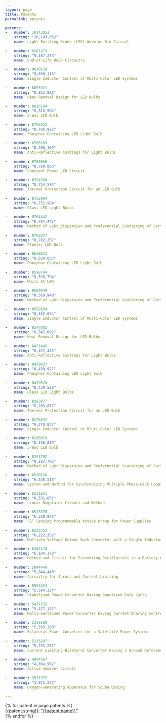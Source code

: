 ```yaml
---
layout: page
title: Patents
permalink: patents

patents:
-   number: 10143052
    string: "10,143,052"
    name: Light Emitting Diode (LED) Warm on Dim Circuit
     	
-   number: 9107273
    string: "9,107,273"
    name: End-of-Life Bulb Circuitry
    
-   number: 9030118
    string: "9,030,118"
    name: Single Inductor Control of Multi-Color LED Systems
    
-   number: 8853921
    string: "8,853,921"
    name: Heat Removal Design for LED Bulbs
    
-   number: 8816594
    string: "8,816,594"
    name: 3-Way LED Bulb
    
-   number: 8796922
    string: "8,796,922"
    name: Phosphor-Containing LED Light Bulb
    
-   number: 8786169
    string: "8,786,169"
    name: Anti-Reflective Coatings for Light Bulbs
    
-   number: 8760066
    string: "8,760,066"
    name: Constant Power LED Circuit
    
-   number: 8754594
    string: "8,754,594"
    name: Thermal Protection Circuit for an LED Bulb
    
-   number: 8752984
    string: "8,752,984"
    name: Glass LED Light Bulbs
    
-   number: 8704442
    string: "8,704,442"
    name: Method of Lght Dispersion and Preferential Scattering of Certain Wavelengths of Light for Light-Emitting Diodes and Bulbs Constructed Therefrom
    
-   number: 8702257
    string: "8,702,257"
    name: Plastic LED Bulb
    
-   number: 8638033
    string: "8,638,033"
    name: Phosphor-Containing LED Light Bulb
    
-   number: 8598794
    string: "8,598,794"
    name: White AC LED
    
-   number: 8569949
    string: "8,569,949"
    name: Method of Lght Dispersion and Preferential Scattering of Certain Wavelengths of Light for Light-Emitting Diodes and Bulbs Constructed Therefrom
    
-   number: 8552654
    string: "8,552,654"
    name: Single Inductor Control of Multi-Color LED Systems
    
-   number: 8547002
    string: "8,547,002"
    name: Heat Removal Design for LED Bulbs
    
-   number: 8471445
    string: "8,471,445"
    name: Anti-Reflective Coatings for Light Bulbs
    
-   number: 8450927
    string: "8,450,927"
    name: Phosphor-Containing LED Light Bulb
    
-   number: 8439528
    string: "8,439,528"
    name: Glass LED Light Bulbs
    
-   number: 8283877
    string: "8,283,877"
    name: Thermal Protection Circuit for an LED Bulb
    
-   number: 8278837
    string: "8,278,837"
    name: Single Inductor Control of Mluti-Color LED Systems
    
-   number: 8198819
    string: "8,198,819"
    name: 3-Way LED Bulb
    
-   number: 8193702
    string: "8,193,702"
    name: Method of Lght Dispersion and Preferential Scattering of Certain Wavelengths of Light for Light-Emitting Diodes and Bulbs Constructed Therefrom
    
-   number: 6538516
    string: "6,538,516"
    name: System and Method for Synchronizing Multiple Phase-Lock Loops or Other Synchronizable Oscillators Without Using a Master Clock Signal
    
-   number: 6531851
    string: "6,531,851"
    name: Linear Regulator Circuit and Method
    
-   number: 6528976
    string: "6,528,976"
    name: FET Sensing Programmable Active Droop for Power Supplies
    
-   number: 6222352
    string: "6,222,352"
    name: Multiple Voltage Output Buck Converter with a Single Inductor
    
-   number: 6104170
    string: "6,104,170"
    name: Method and Circuit for Preventing Oscillations in a Battery Charger
    
-   number: 5844440
    string: "5,844,440"
    name: Circuitry for Inrush and Current Limiting
    
-   number: 5594324
    string: "5,594,324"
    name: Stabilized Power Converter Having Quantized Duty Cycle
    
-   number: 5477132
    string: "5,477,132"
    name: Multi-Sectioned Power Converter having Current-Sharing Controller
    
-   number: 5359280
    string: "5,359,280"
    name: Bilateral Power Converter for a Satellite Power System
    
-   number: 5233287
    string: "5,233,287"
    name: Current Limiting Bilateral Converter Having a Ground Referenced Current Sensor
    
-   number: 4894567
    string: "4,894,567"
    name: Active Snubber Circuit
    
-   number: 3971372
    string: "3,971,372"
    name: Oxygen-Generating Apparatus for Scuba Diving

---
```


<div>
    {% for patent in page.patents %}
        <div>
            {{patent.string}}:
            <a href="https://image-ppubs.uspto.gov/dirsearch-public/print/downloadPdf/{{patent.number}}" 
            target="_blank" rel="noopener noreferrer"> 
                "{{patent.name}}"
            </a>
        </div>
    {% endfor %}
</div>

